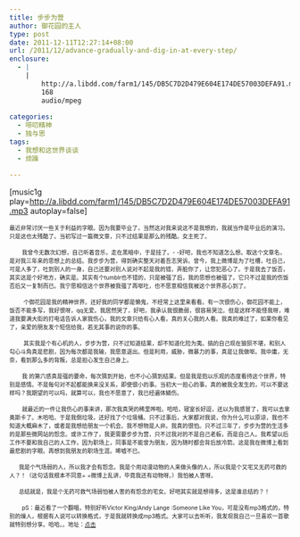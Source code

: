 ```yaml
---
title: 步步为营
author: 御花园的主人
type: post
date: 2011-12-11T12:27:14+08:00
url: /2011/12/advance-gradually-and-dig-in-at-every-step/
enclosure:
  - |
    |
        http://a.libdd.com/farm1/145/DB5C7D2D479E604E174DE57003DEFA91.mp3
        168
        audio/mpeg
        
categories:
  - 唠叨精神
  - 独与思
tags:
  - 我想和这世界谈谈
  - 烦躁

---
```

[music1g play=http://a.libdd.com/farm1/145/DB5C7D2D479E604E174DE57003DEFA91.mp3 autoplay=false]

<span style="font-size: x-small;">最近非常讨厌一些关于利益的字眼。因为我要毕业了，当然这对我来说这不是我想的，我就当作是毕业后的演习。只是这也太残酷了。当初写过一篇微文章，只不过结果是那么的残酷。女主死了。</span>

<span style="font-size: x-small;">        我曾今无数次幻想，自己听着音乐，走在黑暗中，于是挂了。- -好吧，我也不知道怎么想。取这个文章名，是对我三年来的思想上的总结。我步步为营，得到确实整天对着吾志哭诉。曾今，我上微博是为了吐槽，吐自己，可是人多了，吐到别人的一身，自己还要对别人说对不起是我的错，弄脏你了，让您犯恶心了。于是我去了饭否，其实这是个好地方，确实是。其实有个tumblr也不错的，只是被强了后，我的思想也被强了。它只不过是我的伤饭否后又一复制而已。我宁愿相信这个世界被我强了再呕吐，也不愿意相信我被这个世界恶心到了。</span>

<span style="font-size: x-small;">         个御花园是我的精神世界。还好我的同学都是懒鬼，不经常上这里来看看。有一次很伤心，御花园不能上，饭否不能多写，我好恨呀，qq无爱。我居然哭了，好吧，我承认我很脆弱，很容易哭泣。但是这样不能怪我呀，难道我要满大街的打电话告诉人家我伤心，我的文章只给有心人看，真的关心我的人看。我真的难过了，如果你看见了，亲爱的朋友发个短信给我，若无其事的说你的事。</span>

<span style="font-size: x-small;">         其实我是个有心机的人，步步为营，只不过知道结果，却不知道化险为夷。搞的自己现在狼狈不堪，和别人勾心斗角真是悲剧，因为每次都是我输，我愿意退出。但是利用，威胁，微暴力的事，真是让我做呕。我中庸，无奈，看到那么多的背叛，总是担心发生自己身上。</span>

<span style="font-size: x-small;">        我 的第六感真是强的要命，每次猜到开始，也不小心猜到结果。但是我是抱以乐观的态度看待这个世界，特别是感情。不是每句对不起都能换来没关系，即使很小的事。当初大一担心的事，真的被我全发生的，可以不要这样吗？我期望的可以吗，就算可以，我也不愿意了，我已经遍体鳞伤。</span>

<span style="font-size: x-small;">        就最近的一件让我伤心的事来讲，那次我真哭的稀里哗啦。哈哈，寝室长好逗，还以为我感冒了，我可以去拿奥斯卡了。木哈哈。于是我倒垃圾，还好找了个垃圾桶。只不过事后，大家都对我说，你为什么可以原谅，我也不知道大概麻木了，或者是我想给朋友一个机会。我不想物是人非。我真的很怕。只不过三年了，步步为营的生活多的是那些微网站的怨念。或许工作了，我更需要步步为营，只不过我对的不是自己老板，而是自己人。我希望以后工作不要和我自己的人工作，因为职场上，同事是不能曾为朋友，因为随时都会背后放冷箭。这是我在微博上看到最悲剧的字眼。再想到我朋友的职场生涯。唏嘘不已。</span>

<span style="font-size: x-small;">      我是个气场弱的人，所以我才会有怨念。我是个用动漫动物的人来做头像的人，所以我是个又宅又无药可救的人？！（这句话我根本不同意= =微博上乱讲，毕竟我还有动物呀。）我怕被人害呀。</span>

<span style="font-size: x-small;">      总结就是，我是个无药可救气场弱怕被人害的有怨念的宅女。好吧其实就是想得多，这是谁总结的？！</span>

<span style="font-size: x-small;">        pS：最近看了一个翻唱，特别好听Victor King/Andy Lange :Someone Like You，可是没有mp3格式的，特别的燥人，根据有人说可以转换格式，于是我就转换成mp3格式。大家可以去听听，我发现我自己一旦喜欢一首歌就特别想分享。哈哈。。地址：<a title="Victor King/Andy Lange :Someone Like You" href="http://a.libdd.com/farm1/145/DB5C7D2D479E604E174DE57003DEFA91.mp3">点击</a></span>